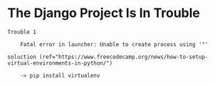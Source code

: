 # The Django Project Is In Trouble

    Trouble 1 

	    Fatal error in launcher: Unable to create process using '"'

    soluction (ref="https://www.freecodecamp.org/news/how-to-setup-virtual-environments-in-python/")

        -> pip install virtualenv

	         
